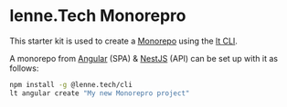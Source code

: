 # lenne.Tech Monorepro

This starter kit is used to create a [Monorepo](https://monorepo.tools/)
using the [lt CLI](https://github.com/lenneTech/cli).

A monorepo from [Angular](https://angular.io/) (SPA) & [NestJS](https://nestjs.com/) (API) can be set up with it as follows:

```bash
npm install -g @lenne.tech/cli
lt angular create "My new Monorepro project"
```
